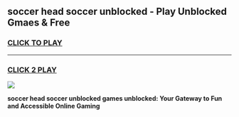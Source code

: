 
## soccer head soccer unblocked - Play Unblocked Gmaes & Free
<h3>
<a href="https://news.freeplayer.one?title=soccer_head_soccer_unblocked&ref=16F">CLICK TO PLAY</a></h3>
<hr>

<h3>
<a href="https://news.freeplayer.one?title=soccer_head_soccer_unblocked&ref=16F">CLICK 2 PLAY</a>
  
</h3>

<a href="https://news.freeplayer.one?title=soccer_head_soccer_unblocked&ref=16F/"><img src="https://clearcache.store/games.png"></a>


**soccer head soccer unblocked games unblocked: Your Gateway to Fun and Accessible Online Gaming**
